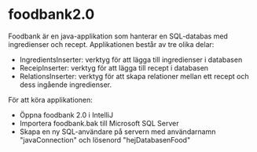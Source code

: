 # foodbank2.0
Foodbank är en java-applikation som hanterar en SQL-databas med ingredienser och recept. Applikationen består av tre olika delar:
- IngredientsInserter: verktyg för att lägga till ingredienser i databasen
- ReceipInserter: verktyg för att lägga till recept i databasen
- RelationsInserter: verktyg för att skapa relationer mellan ett recept och dess ingående ingredienser.

För att köra applikationen:
- Öppna foodbank 2.0 i IntelliJ
- Importera foodbank.bak till Microsoft SQL Server
- Skapa en ny SQL-användare på servern med användarnamn "javaConnection" och lösenord "hejDatabasenFood"
